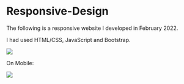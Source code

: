 # Responsive-Design

The following is a responsive website I developed in February 2022.

I had used HTML/CSS, JavaScript and Bootstrap.

![](UI/assets/Rec1.gif)

On Mobile:

![](UI/assets/Rec2.gif)
